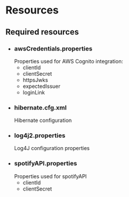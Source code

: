 # Resources 

## Required resources
* ### awsCredentials.properties
  Properties used for AWS Cognito integration:
  * clientId
  * clientSecret
  * httpsJwks
  * expectedIssuer
  * loginLink
* ### hibernate.cfg.xml
  Hibernate configuration
* ### log4j2.properties
  Log4J configuration properties
* ### spotifyAPI.properties
  Properties used for spotifyAPI
    * clientId
    * clientSecret